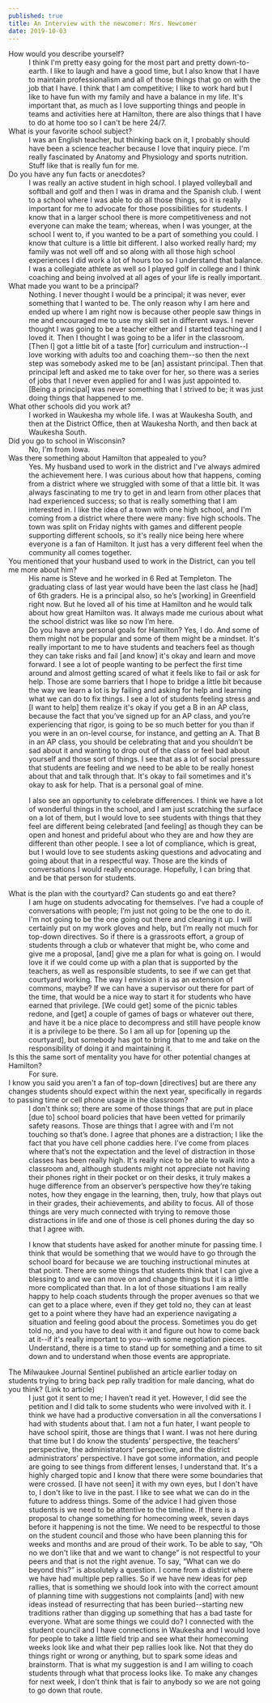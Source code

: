 ```yaml
---
published: true
title: An Interview with the newcomer: Mrs. Newcomer
date: 2019-10-03
---
```


<dl>
  <dt>How would you describe yourself?</dt>
<dd>I think I'm pretty easy going for the most part and pretty down-to-earth. I like to laugh and have a good time, but I also know that I have to maintain professionalism and all of those things that go on with the job that I have. I think that I am competitive; I like to work hard but I like to have fun with my family and have a balance in my life. It's important that, as much as I love supporting things and people in teams and activities here at Hamilton, there are also things that I have to do at home too so I can't be here 24/7.</dd>
  
  <dt>What is your favorite school subject?</dt>
<dd>I was an English teacher, but thinking back on it, I probably should have been a science teacher because I love that inquiry piece. I'm really fascinated by Anatomy and Physiology and sports nutrition. Stuff like that is really fun for me.</dd>
  
  <dt> Do you have any fun facts or anecdotes? </dt>
<dd>I was really an active student in high school. I played volleyball and softball and golf and then I was in drama and the Spanish club. I went to a school where I was able to do all those things, so it is really important for me to advocate for those possibilities for students. I know that in a larger school there is more competitiveness and not everyone can make the team; whereas, when I was younger, at the school I went to, if you wanted to be a part of something you could. I know that culture is a little bit different. I also worked really hard; my family was not well off and so along with all those high school experiences I did work a lot of hours too so I understand that balance. I was a collegiate athlete as well so I played golf in college and I think coaching and being involved at all ages of your life is really important.</dd>
  
  <dt>What made you want to be a principal?</dt>
<dd>Nothing. I never thought I would be a principal; it was never, ever something that I wanted to be. The only reason why I am here and ended up where I am right now is because other people saw things in me and encouraged me to use my skill set in different ways. I never thought I was going to be a teacher either and I started teaching and I loved it. Then I thought I was going to be a lifer in the classroom. [Then I] got a little bit of a taste [for] curriculum and instruction--I love working with adults too and coaching them--so then the next step was somebody asked me to be [an] assistant principal. Then that principal left and asked me to take over for her, so there was a series of jobs that I never even applied for and I was just appointed to. [Being a principal] was never something that I strived to be; it was just doing things that happened to me.</dd>
  
  <dt>What other schools did you work at?</dt>
<dd>I worked in Waukesha my whole life. I was at Waukesha South, and then at the District Office, then at Waukesha North, and then back at Waukesha South.</dd>
  
  <dt>Did you go to school in Wisconsin?</dt>
  <dd>No, I'm from Iowa.</dd>
  
  <dt>Was there something about Hamilton that appealed to you?</dt>
<dd>Yes. My husband used to work in the district and I've always admired the achievement here. I was curious about how that happens, coming from a district where we struggled with some of that a little bit. It was always fascinating to me try to get in and learn from other places that had experienced success; so that is really something that I am interested in. I like the idea of a town with one high school, and I'm coming from a district where there were many: five high schools. The town was split on Friday nights with games and different people supporting different schools, so it's really nice being here where everyone is a fan of Hamilton. It just has a very different feel when the community all comes together.</dd>

<dt>You mentioned that your husband used to work in the District, can you tell me more about him? </dt>
<dd>His name is Steve and he worked in 6 Red at Templeton. The graduating class of last year would have been the last class he [had] of 6th graders. He is a principal also, so he’s [working] in Greenfield right now. But he loved all of his time at Hamilton and he would talk about how great Hamilton was. It always made me curious about what the school district was like so now I’m here.</dd>

<dd>Do you have any personal goals for Hamilton?
Yes, I do. And some of them might not be popular and some of them might be a mindset. It's really important to me to have students and teachers feel as though they can take risks and fail [and know] it's okay and learn and move forward. I see a lot of people wanting to be perfect the first time around and almost getting scared of what it feels like to fail or ask for help. Those are some barriers that I hope to bridge a little bit because the way we learn a lot is by failing and asking for help and learning what we can do to fix things. I see a lot of students feeling stress and [I want to help] them realize it's okay if you get a B in an AP class, because the fact that you’ve signed up for an AP class, and you’re experiencing that rigor, is going to be so much better for you than if you were in an on-level course, for instance, and getting an A. That B in an AP class, you should be celebrating that and you shouldn’t be sad about it and wanting to drop out of the class or feel bad about yourself and those sort of things. I see that as a lot of social pressure that students are feeling and we need to be able to be really honest about that and talk through that. It's okay to fail sometimes and it's okay to ask for help. That is a personal goal of mine.

I also see an opportunity to celebrate differences. I think we have a lot of wonderful things in the school, and I am just scratching the surface on a lot of them, but I would love to see students with things that they feel are different being celebrated [and feeling] as though they can be open and honest and prideful about who they are and how they are different than other people. I see a lot of compliance, which is great, but I would love to see students asking questions and advocating and going about that in a respectful way. Those are the kinds of conversations I would really encourage. Hopefully, I can bring that and be that person for students.</dd>

<dt>What is the plan with the courtyard? Can students go and eat there?</dt>
<dd>I am huge on students advocating for themselves. I’ve had a couple of conversations with people; I’m just not going to be the one to do it. I'm not going to be the one going out there and cleaning it up. I will certainly put on my work gloves and help, but I’m really not much for top-down directives. So if there is a grassroots effort, a group of students through a club or whatever that might be, who come and give me a proposal, [and] give me a plan for what is going on. I would love it if we could come up with a plan that is supported by the teachers, as well as responsible students, to see if we can get that courtyard working. The way I envision it is as an extension of commons, maybe? If we can have a supervisor out there for part of the time, that would be a nice way to start it for students who have earned that privilege. [We could get] some of the picnic tables redone, and [get] a couple of games of bags or whatever out there, and have it be a nice place to decompress and still have people know it is a privilege to be there. So I am all up for [opening up the courtyard], but somebody has got to bring that to me and take on the responsibility of doing it and maintaining it.</dd>

<dt>Is this the same sort of mentality you have for other potential changes at Hamilton?</dt>
<dd>For sure.</dd>

<dt>I know you said you aren't a fan of top-down [directives] but are there any changes students should expect within the next year, specifically in regards to passing time or cell phone usage in the classroom? </dt>
<dd>I don't think so; there are some of those things that are put in place [due to] school board policies that have been vetted for primarily safety reasons. Those are things that I agree with and I'm not touching so that’s done. I agree that phones are a distraction; I like the fact that you have cell phone caddies here. I’ve come from places where that’s not the expectation and the level of distraction in those classes has been really high. It's really nice to be able to walk into a classroom and, although students might not appreciate not having their phones right in their pocket or on their desks, it truly makes a huge difference from an observer’s perspective how they’re taking notes, how they engage in the learning, then, truly, how that plays out in their grades, their achievements, and ability to focus. All of those things are very much connected with trying to remove those distractions in life and one of those is cell phones during the day so that I agree with.

I know that students have asked for another minute for passing time. I think that would be something that we would have to go through the school board for because we are touching instructional minutes at that point. There are some things that students think that I can give a blessing to and we can move on and change things but it is a little more complicated than that. In a lot of those situations I am really happy to help coach students through the proper avenues so that we can get to a place where, even if they get told no, they can at least get to a point where they have had an experience navigating a situation and feeling good about the process. Sometimes you do get told no, and you have to deal with it and figure out how to come back at it--if it's really important to you--with some negotiation pieces. Understand, there is a time to stand up for something and a time to sit down and to understand when those events are appropriate.</dd>

<dt>The Milwaukee Journal Sentinel published an article earlier today on students trying to bring back pep rally tradition for male dancing, what do you think? (Link to article)</dt>

<dd>I just got it sent to me; I haven’t read it yet. However, I did see the petition and I did talk to some students who were involved with it. I think we have had a productive conversation in all the conversations I had with students about that. I am not a fun hater, I want people to have school spirit, those are things that I want. I was not here during that time but I do know the students’ perspective, the teachers’ perspective, the administrators’ perspective, and the district administrators’ perspective. I have got some information, and people are going to see things from different lenses, I understand that. It's a highly charged topic and I know that there were some boundaries that were crossed. [I have not seen] it with my own eyes, but I don't have to, I don't like to live in the past. I like to see what we can do in the future to address things. Some of the advice I had given those students is we need to be attentive to the timeline. If there is a proposal to change something for homecoming week, seven days before it happening is not the time. We need to be respectful to those on the student council and those who have been planning this for weeks and months and are proud of their work. To be able to say, “Oh no we don't like that and we want to change” is not respectful to your peers and that is not the right avenue. To say, “What can we do beyond this?” is absolutely a question. I come from a district where we have had multiple pep rallies. So if we have new ideas for pep rallies, that is something we should look into with the correct amount of planning time with suggestions not complaints [and] with new ideas instead of resurrecting that has been buried--starting new traditions rather than digging up something that has a bad taste for everyone. What are some things we could do? I connected with the student council and I have connections in Waukesha and I would love for people to take a little field trip and see what their homecoming weeks look like and what their pep rallies look like. Not that they do things right or wrong or anything, but to spark some ideas and brainstorm. That is what my suggestion is and I am willing to coach students through what that process looks like. To make any changes for next week, I don't think that is fair to anybody so we are not going to go down that route.</dd>
</dl>
